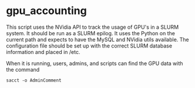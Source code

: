 # gpu_accounting

This script uses the NVidia API to track the usage of GPU's in a SLURM system.  It should be run as a SLURM epilog.
It uses the Python on the current path and expects to have the MySQL and NVidia utils available.
The configuration file should be set up with the correct SLURM database information and placed in /etc.

When it is running, users, admins, and scripts can find the GPU data with the command

```sacct -o AdminComment```
